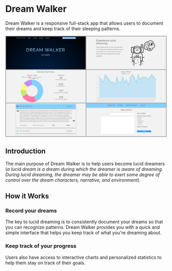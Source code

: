 <h1>Dream Walker</h1>
<p>Dream Walker is a responsive full-stack app that allows users to document their dreams and keep track of their sleeping patterns.</p>
<img src="public/images/dreamwalker-snapshots.png">

<h2>Introduction</h2>
<p>The main purpose of Dream Walker is to help users become lucid dreamers (<em>a lucid dream is a dream during which the dreamer is aware of dreaming. During lucid dreaming, the dreamer may be able to exert some degree of control over the dream characters, narrative, and environment</em>).</p>

<h2>How it Works</h2>
<h3>Record your dreams</h3>
<p>The key to lucid dreaming is to consistently document your dreams so that you can recognize patterns. Dream Walker provides you with a quick and simple interface that helps you keep track of what you're dreaming about.</p>
<h3>Keep track of your progress</h3>
<p>Users also have access to interactive charts and personalized statistics to help them stay on track of their goals.</p>